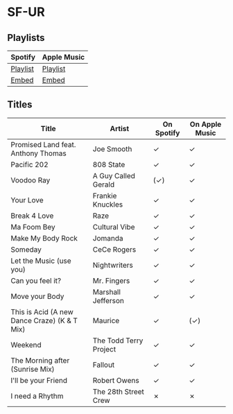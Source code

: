 # SF-UR

## Playlists

Spotify                                                                 | Apple Music                                                                                
----------------------------------------------------------------------- | -------------------------------------------------------------------------------------------
[Playlist](https://open.spotify.com/playlist/5PnixK1xU6OcuZfGDR6US4)    | [Playlist](https://itunes.apple.com/de/playlist/pl.c4f19686b2e9436087e5c221d1b4e242)       
[Embed](https://open.spotify.com/embed/playlist/5PnixK1xU6OcuZfGDR6US4) | [Embed](https://tools.applemusic.com/embed/v1/playlist/pl.c4f19686b2e9436087e5c221d1b4e242)

## Titles

| Title                                        | Artist                 | On Spotify | On Apple Music |
| -------------------------------------------- | ---------------------- | ---------- | -------------- |
| Promised Land feat. Anthony Thomas           | Joe Smooth             | ✓          | ✓              |
| Pacific 202                                  | 808 State              | ✓          | ✓              |
| Voodoo Ray                                   | A Guy Called Gerald    | (✓)        | ✓              |
| Your Love                                    | Frankie Knuckles       | ✓          | ✓              |
| Break 4 Love                                 | Raze                   | ✓          | ✓              |
| Ma Foom Bey                                  | Cultural Vibe          | ✓          | ✓              |
| Make My Body Rock                            | Jomanda                | ✓          | ✓              |
| Someday                                      | CeCe Rogers            | ✓          | ✓              |
| Let the Music (use you)                      | Nightwriters           | ✓          | ✓              |
| Can you feel it?                             | Mr. Fingers            | ✓          | ✓              |
| Move your Body                               | Marshall Jefferson     | ✓          | ✓              |
| This is Acid (A new Dance Craze) (K & T Mix) | Maurice                | ✓          | (✓)            |
| Weekend                                      | The Todd Terry Project | ✓          | ✓              |
| The Morning after (Sunrise Mix)              | Fallout                | ✓          | ✓              |
| I'll be your Friend                          | Robert Owens           | ✓          | ✓              |
| I need a Rhythm                              | The 28th Street Crew   | ✗          | ✗              |
